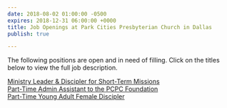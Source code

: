 ```yaml
---
date: 2018-08-02 01:00:00 -0500
expires: 2018-12-31 06:00:00 +0000
title: Job Openings at Park Cities Presbyterian Church in Dallas
publish: true

---
```

The following positions are open and in need of filling. Click on the titles below to view the full job description.

[Ministry Leader & Discipler for Short-Term Missions](https://jobsatpcpc.org/job-description/133/)  
[Part-Time Admin Assistant to the PCPC Foundation](https://jobsatpcpc.org/job-description/171/ "Part-Time Admin Assistant to the PCPC Foundation")  
[Part-Time Young Adult Female Discipler](https://jobsatpcpc.org/job-description/200/ "Part-Time Young Adult Female Discipler")
